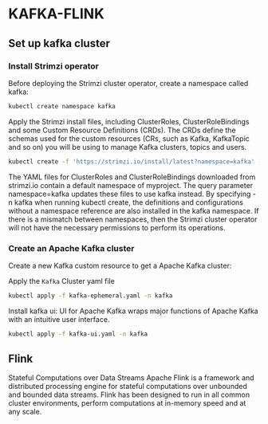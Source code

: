 ﻿# KAFKA-FLINK

## Set up kafka cluster
### Install Strimzi operator
Before deploying the Strimzi cluster operator, create a namespace called kafka:

```bash
kubectl create namespace kafka
```
Apply the Strimzi install files, including ClusterRoles, ClusterRoleBindings and some Custom Resource Definitions (CRDs). The CRDs define the schemas used for the custom resources (CRs, such as Kafka, KafkaTopic and so on) you will be using to manage Kafka clusters, topics and users.

``` bash
kubectl create -f 'https://strimzi.io/install/latest?namespace=kafka' -n kafka
```
The YAML files for ClusterRoles and ClusterRoleBindings downloaded from strimzi.io contain a default namespace of myproject. The query parameter namespace=kafka updates these files to use kafka instead. By specifying -n kafka when running kubectl create, the definitions and configurations without a namespace reference are also installed in the kafka namespace. If there is a mismatch between namespaces, then the Strimzi cluster operator will not have the necessary permissions to perform its operations.

### Create an Apache Kafka cluster

Create a new Kafka custom resource to get a Apache Kafka cluster:

Apply the `Kafka` Cluster yaml file
```bash
kubectl apply -f kafka-ephemeral.yaml -n kafka 
```

Install kafka ui: UI for Apache Kafka wraps major functions of Apache Kafka with an intuitive user interface.
```bash
kubectl apply -f kafka-ui.yaml -n kafka 
```

## Flink
Stateful Computations over Data Streams
Apache Flink is a framework and distributed processing engine for stateful computations over unbounded and bounded data streams. Flink has been designed to run in all common cluster environments, perform computations at in-memory speed and at any scale.


